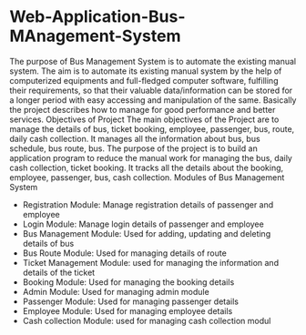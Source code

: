 # Web-Application-Bus-MAnagement-System
The purpose of Bus Management System is to automate the existing manual system. The aim is to automate its existing manual system by the help of computerized equipments and 
full-fledged computer software, fulfilling their requirements, so that their valuable data/information can be stored for a longer period with easy accessing and manipulation of the same. Basically the project describes how to manage for good performance and better services.
Objectives of Project
The main objectives of the Project are to manage the details of bus, ticket booking, employee,
passenger, bus, route, daily cash collection. It manages all the information about bus, bus schedule, bus route,
bus. The purpose of the project is to build an application program to reduce the manual work for managing
the bus, daily cash collection, ticket booking. It tracks all the details about the booking, employee, passenger,
bus, cash collection. 
Modules of Bus Management System
- Registration Module: Manage registration details of passenger and employee
- Login Module: Manage login details of passenger and employee
- Bus Management Module: Used for adding, updating and deleting details of bus
- Bus Route Module: Used for managing details of route
- Ticket Management Module: used for managing the information and details of the ticket 
- Booking Module: Used for managing the booking details
- Admin Module: Used for managing admin module
- Passenger Module: Used for managing passenger details
- Employee Module: Used for managing employee details
- Cash collection Module: used for managing cash collection modul

